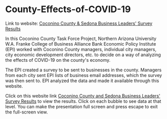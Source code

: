 # County-Effects-of-COVID-19

Link to website: [Coconino County & Sedona Business Leaders' Survey Results](https://dianess.github.io/County-Effects-of-COVID/)

In this Coconino County Task Force Project, Northern Arizona University W.A. Franke College of Business Alliance Bank Economic Policy Institute (EPI) worked with Coconino County managers, individual city managers, city economic development directors, etc. to decide on a way of analyzing the effects of COVID-19 on the county's economy.

The EPI created a survey to be sent to businesses in the county. Managers from each city sent EPI lists of business email addresses, which the survey was then sent to. EPI analyzed the data and made it available through this website.

Click on this website link [Coconino County and Sedona Business Leaders' Survey Results](https://dianess.github.io/County-Effects-of-COVID/) to view the results. Click on each bubble to see data at that level. You can make the presentation full screen and press escape to exit the full-screen view.

